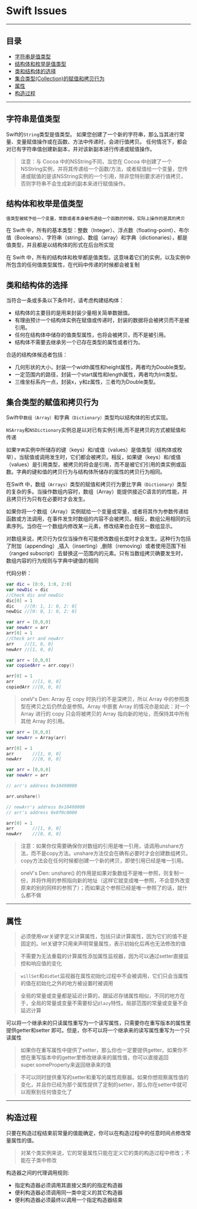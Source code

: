 # Swift Issues

***

## 目录

- [字符串是值类型](#字符串是值类型)
- [结构体和枚举是值类型](#结构体和枚举是值类型)
- [类和结构体的选择](#类和结构体的选择)
- [集合类型(Collection)的赋值和拷贝行为](#集合类型的赋值和拷贝行为)
- [属性](#属性)
- [构造过程](#构造过程)

***

## 字符串是值类型

Swift的`String`类型是值类型。 如果您创建了一个新的字符串，那么当其进行常量、变量赋值操作或在函数、方法中传递时，会进行值拷贝。 任何情况下，都会对已有字符串值创建新副本，并对该新副本进行传递或赋值操作。 

> 注意：与 Cocoa 中的NSString不同，当您在 Cocoa 中创建了一个NSString实例，并将其传递给一个函数/方法，或者赋值给一个变量，您传递或赋值的是该NSString实例的一个引用，除非您特别要求进行值拷贝，否则字符串不会生成新的副本来进行赋值操作。

## 结构体和枚举是值类型

`值类型被赋予给一个变量，常数或者本身被传递给一个函数的时候，实际上操作的是其的拷贝`

在 Swift 中，所有的基本类型：整数（Integer）、浮点数（floating-point）、布尔值（Booleans）、字符串（string)、数组（array）和字典（dictionaries），都是值类型，并且都是以结构体的形式在后台所实现

在 Swift 中，所有的结构体和枚举都是值类型。这意味着它们的实例，以及实例中所包含的任何值类型属性，在代码中传递的时候都会被复制

## 类和结构体的选择

当符合一条或多条以下条件时，请考虑构建结构体：

- 结构体的主要目的是用来封装少量相关简单数据值。
- 有理由预计一个结构体实例在赋值或传递时，封装的数据将会被拷贝而不是被引用。
- 任何在结构体中储存的值类型属性，也将会被拷贝，而不是被引用。
- 结构体不需要去继承另一个已存在类型的属性或者行为。

合适的结构体候选者包括：

- 几何形状的大小，封装一个width属性和height属性，两者均为Double类型。
- 一定范围内的路径，封装一个start属性和length属性，两者均为Int类型。
- 三维坐标系内一点，封装x，y和z属性，三者均为Double类型。

## 集合类型的赋值和拷贝行为

Swift中`数组（Array）`和字典`（Dictionary）`类型均以结构体的形式实现。

`NSArray`和`NSDictionary`实例总是以对已有实例引用,而不是拷贝的方式被赋值和传递

如果`字典`实例中所储存的键（keys）和/或值（values）是值类型（结构体或枚举），当赋值或调用发生时，它们都会被拷贝。相反，如果键（keys）和/或值（values）是引用类型，被拷贝的将会是引用，而不是被它们引用的类实例或函数。字典的键和值的拷贝行为与结构体所储存的属性的拷贝行为相同。

在Swift 中，数组`（Arrays）`类型的赋值和拷贝行为要比字典`（Dictionary）`类型的复杂的多。当操作数组内容时，数组（Array）能提供接近C语言的的性能，并且拷贝行为只有在必要时才会发生。

如果你将一个数组（Array）实例赋给一个变量或常量，或者将其作为参数传递给函数或方法调用，在事件发生时数组的内容不会被拷贝。相反，数组公用相同的元素序列。当你在一个数组内修改某一元素，修改结果也会在另一数组显示。

对数组来说，拷贝行为仅仅当操作有可能修改数组长度时才会发生。这种行为包括了附加（appending）,插入（inserting）,删除（removing）或者使用范围下标（ranged subscript）去替换这一范围内的元素。只有当数组拷贝确要发生时，数组内容的行为规则与字典中键值的相同

代码分析：

```swift
var dic = [0:0, 1:0, 2:0]  
var newDic = dic  
//Check dic and newDic
dic[0] = 1  
dic    //[0: 1, 1: 0, 2: 0]  
newDic //[0: 0, 1: 0, 2: 0]

var arr = [0,0,0]  
var newArr = arr  
arr[0] = 1  
//Check arr and newArr
arr    //[1, 0, 0]  
newArr //[1, 0, 0]  
```

```swift
var arr = [0,0,0]  
var copiedArr = arr.copy()

arr[0] = 1  
arr       //[1, 0, 0]  
copiedArr //[0, 0, 0]  
```

> oneV's Den: Array 在 copy 时执行的不是深拷贝，所以 Array 中的参照类型在拷贝之后仍然会是参照。Array 中嵌套 Array 的情况亦是如此：对一个 Array 进行的 copy 只会将被拷贝的 Array 指向新的地址，而保持其中所有其他 Array 的引用。

```swift
var arr = [0,0,0]  
var newArr = Array(arr)

arr[0] = 1  
arr       //[1, 0, 0]  
newArr    //[0, 0, 0]  
```

```swift
var arr = [0,0,0]  
var newArr = arr

// arr's address 0x10490000

arr.unshare()

// newArr's address 0x10490000
// arr's address 0x0f0c0000

arr[0] = 1  
arr       //[1, 0, 0]  
newArr    //[0, 0, 0]  
```

>  注意：如果你仅需要确保你对数组的引用是唯一引用，请调用unshare方法，而不是copy方法。unshare方法仅会在确有必要时才会创建数组拷贝。copy方法会在任何时候都创建一个新的拷贝，即使引用已经是唯一引用。

> oneV's Den: unshare() 的作用是如果对象数组不是唯一参照，则复制一份，并将作用的参照指向新的地址（这样它就变成唯一参照，不会意外改变原来的别的同样的参照了）；而如果这个参照已经是唯一参照了的话，就什么都不做

***

## 属性

> 必须使用var关键字定义计算属性，包括只读计算属性，因为它们的值不是固定的。let关键字只用来声明常量属性，表示初始化后再也无法修改的值

> 不需要为无法重载的计算属性添加属性监视器，因为可以通过setter直接监控和响应值的变化

> `willSet`和`didSet`监视器在属性初始化过程中不会被调用，它们只会当属性的值在初始化之外的地方被设置时被调用

> 全局的常量或变量都是延迟计算的，跟延迟存储属性相似，不同的地方在于，全局的常量或变量不需要标记`@lazy`特性。局部范围的常量或变量不会延迟计算

可以将一个继承来的只读属性重写为一个读写属性，只需要你在重写版本的属性里提供getter和setter
即可。但是，你不可以将一个继承来的读写属性重写为一个只读属性

> 如果你在重写属性中提供了setter，那么你也一定要提供getter。如果你不想在重写版本中的getter里修改继承来的属性值，你可以直接返回super.someProperty来返回继承来的值

> 不可以同时提供重写的setter和重写的属性观察器。如果你想观察属性值的变化，并且你已经为那个属性提供了定制的setter，那么你在setter中就可以观察到任何值变化了

***

## 构造过程

只要在构造过程结束前常量的值能确定，你可以在构造过程中的任意时间点修改常量属性的值。

> 对某个类实例来说，它的常量属性只能在定义它的类的构造过程中修改；不能在子类中修改

构造器之间的代理调用规则:

- 指定构造器必须调用其直接父类的的指定构造器
- 便利构造器必须调用同一类中定义的其它构造器
- 便利构造器必须最终以调用一个指定构造器结束

